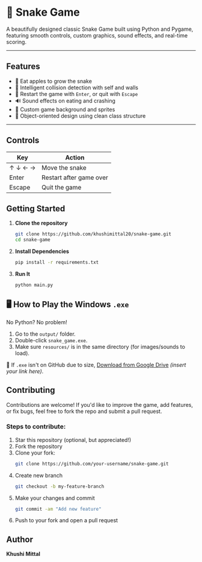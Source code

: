# 🐍 Snake Game 

A beautifully designed classic Snake Game built using Python and Pygame, featuring smooth controls, custom graphics, sound effects, and real-time scoring.

---

## Features

- 🍎 Eat apples to grow the snake
- 🧠 Intelligent collision detection with self and walls
- 🔁 Restart the game with `Enter`, or quit with `Escape`
- 🔊 Sound effects on eating and crashing
- 🌄 Custom game background and sprites
- 🧱 Object-oriented design using clean class structure

---
##  Controls

| Key        | Action        |
|------------|----------------|
| ↑ ↓ ← →     | Move the snake |
| Enter       | Restart after game over |
| Escape      | Quit the game |

##  Getting Started
1. **Clone the repository**
   ```bash
   git clone https://github.com/khushimittal20/snake-game.git
   cd snake-game
2. **Install Dependencies**
   ```bash
   pip install -r requirements.txt
3. **Run It**
   ```bash
   python main.py

## 🖥️ How to Play the Windows `.exe`

No Python? No problem!

1. Go to the `output/` folder.
2. Double-click `snake_game.exe`.
3. Make sure `resources/` is in the same directory (for images/sounds to load).

📝 If `.exe` isn't on GitHub due to size, [Download from Google Drive](#) _(insert your link here)_.

## Contributing

Contributions are welcome! If you'd like to improve the game, add features, or fix bugs, feel free to fork the repo and submit a pull request.

### Steps to contribute:
1. Star this repository (optional, but appreciated!)
2. Fork the repository
3. Clone your fork:
   ```bash
   git clone https://github.com/your-username/snake-game.git
4. Create new branch
   ```bash
   git checkout -b my-feature-branch
5. Make your changes and commit
   ```bash
   git commit -am "Add new feature"
6. Push to your fork and open a pull request

## Author

**Khushi Mittal**  



